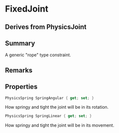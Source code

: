 # FixedJoint

## Derives from PhysicsJoint

## Summary

A generic "rope" type constraint.
## Remarks

## Properties

```c#
PhysicsSpring SpringAngular { get; set; } 
```
How springy and tight the joint will be in its rotation.
```c#
PhysicsSpring SpringLinear { get; set; } 
```
How springy and tight the joint will be in its movement.
